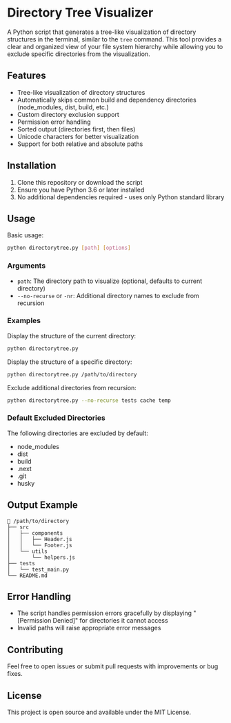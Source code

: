 # Directory Tree Visualizer

A Python script that generates a tree-like visualization of directory structures in the terminal, similar to the `tree` command. This tool provides a clear and organized view of your file system hierarchy while allowing you to exclude specific directories from the visualization.

## Features

- Tree-like visualization of directory structures
- Automatically skips common build and dependency directories (node_modules, dist, build, etc.)
- Custom directory exclusion support
- Permission error handling
- Sorted output (directories first, then files)
- Unicode characters for better visualization
- Support for both relative and absolute paths

## Installation

1. Clone this repository or download the script
2. Ensure you have Python 3.6 or later installed
3. No additional dependencies required - uses only Python standard library

## Usage

Basic usage:
```bash
python directorytree.py [path] [options]
```

### Arguments

- `path`: The directory path to visualize (optional, defaults to current directory)
- `--no-recurse` or `-nr`: Additional directory names to exclude from recursion

### Examples

Display the structure of the current directory:
```bash
python directorytree.py
```

Display the structure of a specific directory:
```bash
python directorytree.py /path/to/directory
```

Exclude additional directories from recursion:
```bash
python directorytree.py --no-recurse tests cache temp
```

### Default Excluded Directories

The following directories are excluded by default:
- node_modules
- dist
- build
- .next
- .git
- husky

## Output Example

```
📁 /path/to/directory
├── src
│   ├── components
│   │   ├── Header.js
│   │   └── Footer.js
│   └── utils
│       └── helpers.js
├── tests
│   └── test_main.py
└── README.md
```

## Error Handling

- The script handles permission errors gracefully by displaying "[Permission Denied]" for directories it cannot access
- Invalid paths will raise appropriate error messages

## Contributing

Feel free to open issues or submit pull requests with improvements or bug fixes.

## License

This project is open source and available under the MIT License.
